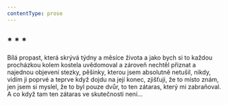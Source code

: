 ```yaml
---
contentType: prose
---
```


## \* \* \*

Bílá propast, která skrývá týdny a měsíce života a jako bych si to každou procházkou kolem kostela uvědomoval a zároveň nechtěl přiznat a najednou objevení stezky, pěšinky, kterou jsem absolutně netušil, nikdy, vidím ji poprvé a teprve když dojdu na její konec, zjišťuji, že to místo znám, jen jsem si myslel, že to byl pouze dvůr, to ten zátaras, který mi zabraňoval. A co když tam ten zátaras ve skutečnosti není…
